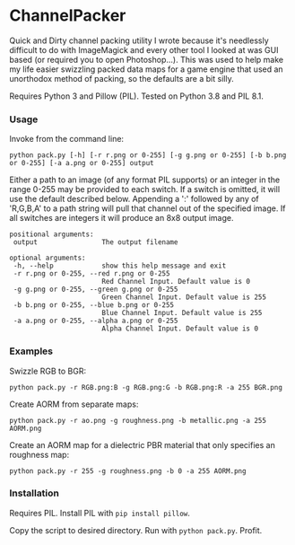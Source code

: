 # ChannelPacker
 
 Quick and Dirty channel packing utility I wrote because it's needlessly difficult to do with ImageMagick and every other tool I looked at was GUI based (or required you to open Photoshop...). 
 This was used to help make my life easier swizzling packed data maps for a game engine that used an unorthodox method of packing, so the defaults are a bit silly.
 
 Requires Python 3 and Pillow (PIL). Tested on Python 3.8 and PIL 8.1.
 
 ### Usage
Invoke from the command line: 

 `python pack.py [-h] [-r r.png or 0-255] [-g g.png or 0-255] [-b b.png or 0-255] [-a a.png or 0-255] output`
 
Either a path to an image (of any format PIL supports) or an integer in the range 0-255 may be provided to each switch. If a switch is omitted, it will use the default described below.
Appending a ':' followed by any of 'R,G,B,A' to a path string will pull that channel out of the specified image. 
If all switches are integers it will produce an 8x8 output image. 

 ```
positional arguments:
  output                The output filename

optional arguments:
  -h, --help            show this help message and exit
  -r r.png or 0-255, --red r.png or 0-255
                        Red Channel Input. Default value is 0
  -g g.png or 0-255, --green g.png or 0-255
                        Green Channel Input. Default value is 255
  -b b.png or 0-255, --blue b.png or 0-255
                        Blue Channel Input. Default value is 255
  -a a.png or 0-255, --alpha a.png or 0-255
                        Alpha Channel Input. Default value is 0
```

### Examples
Swizzle RGB to BGR:

`python pack.py -r RGB.png:B -g RGB.png:G -b RGB.png:R -a 255 BGR.png`

Create AORM from separate maps:

`python pack.py -r ao.png -g roughness.png -b metallic.png -a 255 AORM.png`

Create an AORM map for a dielectric PBR material that only specifies an roughness map:

`python pack.py -r 255 -g roughness.png -b 0 -a 255 AORM.png`


 ### Installation
 Requires PIL. Install PIL with `pip install pillow`.
 
 Copy the script to desired directory. Run with `python pack.py`. Profit.

